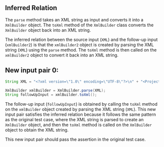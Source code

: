 ## Inferred Relation
The `parse` method takes an XML string as input and converts it into a `XmlBuilder` object. The `toXml` method of the `XmlBuilder` class converts the `XmlBuilder` object back into an XML string.

The inferred relation between the source input (`XML`) and the follow-up input (`xmlBuilder2`) is that the `xmlBuilder2` object is created by parsing the XML string (`XML`) using the `parse` method. The `toXml` method is then called on the `xmlBuilder2` object to convert it back into an XML string.

## New input pair 0:
```java
String XML = "<?xml version=\"1.0\" encoding=\"UTF-8\"?>\n" + "<Projects>\n" + "  <underscore-java language=\"Java\" scm=\"SVN\">\n" + "    <Location type=\"URL\">https://github.com/javadev/underscore-java/</Location>\n" + "  </underscore-java>\n" + "  <JetS3t language=\"Java\" scm=\"CVS\">\n" + "    <Location type=\"URL\">https://jets3t.s3.amazonaws.com/index.html</Location>\n" + "  </JetS3t>\n" + "</Projects>";

XmlBuilder xmlBuilder = XmlBuilder.parse(XML);
String followUpInput = xmlBuilder.toXml();
```

The follow-up input (`followUpInput`) is obtained by calling the `toXml` method on the `xmlBuilder` object created by parsing the XML string (`XML`). This new input pair satisfies the inferred relation because it follows the same pattern as the original test case, where the XML string is parsed to create an `XmlBuilder` object, and then the `toXml` method is called on the `XmlBuilder` object to obtain the XML string.

This new input pair should pass the assertion in the original test case.